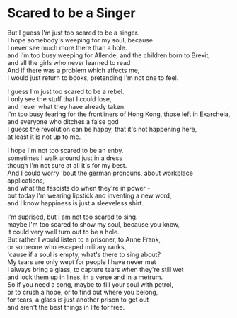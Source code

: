# Scared to be a Singer

But I guess I'm just too scared to be a singer.  
I hope somebody's weeping for my soul, because  
I never see much more there than a hole.  
and I'm too busy weeping for Allende, and the children born to Brexit,  
and all the girls who never learned to read  
And if there was a problem which affects me,  
I would just return to books, pretending I'm not one to feel.

I guess I'm just too scared to be a rebel.  
I only see the stuff that I could lose,  
and never what they have already taken.  
I'm too busy fearing for the frontliners of Hong Kong, 
those left in Exarcheia, and everyone who ditches a false god  
I guess the revolution can be happy, that it's not happening here,  
at least it is not up to me.

I hope I'm not too scared to be an enby.  
sometimes I walk around just in a dress  
though I'm not sure at all it's for my best.  
And I could worry 'bout the german pronouns, about workplace applications,  
and what the fascists do when they're in power -  
but today I'm wearing lipstick and inventing a new word,    
and I know happiness is just a sleeveless shirt.

I'm suprised, but I am not too scared to sing.  
maybe I'm too scared to show my soul, because you know,  
it could very well turn out to be a hole.  
But rather I would listen to a prisoner, to Anne Frank,  
or someone who escaped military ranks,  
'cause if a soul is empty, what's there to sing about?  
My tears are only wept for people I have never met  
I always bring a glass, to capture tears when they're still wet  
and lock them up in lines, in a verse and in a metrum.  
So if you need a song, maybe to fill your soul with petrol,  
or to crush a hope, or to find out where you belong,  
for tears, a glass is just another prison to get out  
and aren't the best things in life for free.  

